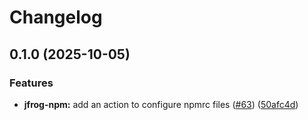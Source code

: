 # Changelog

## 0.1.0 (2025-10-05)


### Features

* **jfrog-npm:** add an action to configure npmrc files ([#63](https://github.com/LedgerHQ/actions-security/issues/63)) ([50afc4d](https://github.com/LedgerHQ/actions-security/commit/50afc4ddcf7e62b65bbb2c3fc4b727240e7ded5e))
